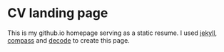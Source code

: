 # CV landing page

This is my github.io homepage serving as a static resume. I used [jekyll](http://jekyllrb.com/), [compass](https://github.com/excentris/compass) and [decode](https://github.com/ScottSmith95/Decode) to create this page.

